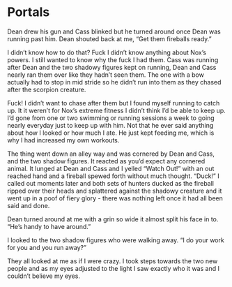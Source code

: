 # Portals

Dean drew his gun and Cass blinked but he turned around once Dean was running past him. Dean shouted back at me, “Get them fireballs ready.”

I didn’t know how to do that? Fuck I didn’t know anything about Nox’s powers. I still wanted to know why the fuck I had them. Cass was running after Dean and the two shadowy figures kept on running, Dean and Cass nearly ran them over like they hadn’t seen them. The one with a bow actually had to stop in mid stride so he didn’t run into them as they chased after the scorpion creature.

Fuck! I didn’t want to chase after them but I found myself running to catch up. It it weren’t for Nox’s extreme fitness I didn’t think I’d be able to keep up. I’d gone from one or two swimming or running sessions a week to going nearly everyday just to keep up with him. Not that he ever said anything about how I looked or how much I ate. He just kept feeding me, which is why I had increased my own workouts.

The thing went down an alley way and was cornered by Dean and Cass, and the two shadow figures. It reacted as you’d expect any cornered animal. It lunged at Dean and Cass and I yelled “Watch Out!” with an out reached hand and a fireball spewed forth without much thought. “Duck!” I called out moments later and both sets of hunters ducked as the fireball ripped over their heads and splattered against the shadowy creature and it went up in a poof of fiery glory - there was nothing left once it had all been said and done.

Dean turned around at me with a grin so wide it almost split his face in to. “He’s handy to have around.”

I looked to the two shadow figures who were walking away. “I do your work for you and you run away?”

They all looked at me as if I were crazy. I took steps towards the two new people and as my eyes adjusted to the light I saw exactly who it was and I couldn’t believe my eyes.
